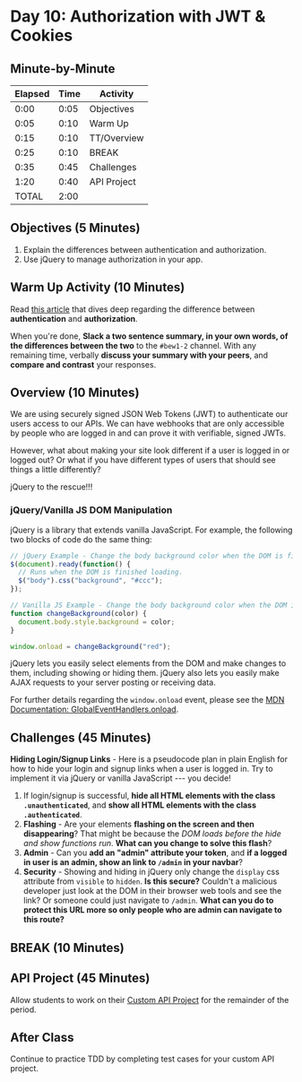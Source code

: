 # Day 10: Authorization with JWT & Cookies

## Minute-by-Minute

| **Elapsed** | **Time**  | **Activity**              |
| ----------  | --------- | ------------------------- |
| 0:00        | 0:05      | Objectives                |
| 0:05        | 0:10      | Warm Up                   |
| 0:15        | 0:10      | TT/Overview               |
| 0:25        | 0:10      | BREAK                     |
| 0:35        | 0:45      | Challenges                |
| 1:20        | 0:40      | API Project               |
| TOTAL       | 2:00      |                           |

## Objectives (5 Minutes)

1. Explain the differences between authentication and authorization.
1. Use jQuery to manage authorization in your app.

## Warm Up Activity (10 Minutes)

Read [this article](http://www.differencebetween.net/technology/difference-between-authentication-and-authorization/) that dives deep regarding the difference between **authentication** and **authorization**.

When you're done, **Slack a two sentence summary, in your own words, of the differences between the two** to the `#bew1-2` channel. With any remaining time, verbally **discuss your summary with your peers**, and **compare and contrast** your responses.

## Overview (10 Minutes)

We are using securely signed JSON Web Tokens (JWT) to authenticate our users access to our APIs. We can have webhooks that are only accessible by people who are logged in and can prove it with verifiable, signed JWTs.

However, what about making your site look different if a user is logged in or logged out? Or what if you have different types of users that should see things a little differently?

jQuery to the rescue!!!

### jQuery/Vanilla JS DOM Manipulation

jQuery is a library that extends vanilla JavaScript. For example, the following two blocks of code do the same thing:

```js
// jQuery Example - Change the body background color when the DOM is finished loading.
$(document).ready(function() {
  // Runs when the DOM is finished loading.
  $("body").css("background", "#ccc");
});
```

```js
// Vanilla JS Example - Change the body background color when the DOM is finished loading.
function changeBackground(color) {
  document.body.style.background = color;
}

window.onload = changeBackground("red");
```

jQuery lets you easily select elements from the DOM and make changes to them, including showing or hiding them. jQuery also lets you easily make AJAX requests to your server posting or receiving data.

For further details regarding the `window.onload` event, please see the [MDN Documentation: GlobalEventHandlers.onload](https://developer.mozilla.org/en-US/docs/Web/API/GlobalEventHandlers/onload).

## Challenges (45 Minutes)

**Hiding Login/Signup Links** - Here is a pseudocode plan in plain English for how to hide your login and signup links when a user is logged in. Try to implement it via jQuery or vanilla JavaScript --- you decide!

1. If login/signup is successful, **hide all HTML elements with the class `.unauthenticated`**, and **show all HTML elements with the class `.authenticated`**.
1. **Flashing** - Are your elements **flashing on the screen and then disappearing**? That might be because the _DOM loads before the hide and show functions run_. **What can you change to solve this flash**?
1. **Admin** - Can you **add an "admin" attribute your token**, and **if a logged in user is an admin, show an link to `/admin` in your navbar**?
1. **Security** - Showing and hiding in jQuery only change the `display` css attribute from `visible` to `hidden`. **Is this secure?** Couldn't a malicious developer just look at the DOM in their browser web tools and see the link? Or someone could just navigate to `/admin`. **What can you do to protect this URL more so only people who are admin can navigate to this route?**

## BREAK (10 Minutes)

## API Project (45 Minutes)

Allow students to work on their [Custom API Project](../Projects/02-Custom-API-Project.md) for the remainder of the period.

## After Class

Continue to practice TDD by completing test cases for your custom API project.
